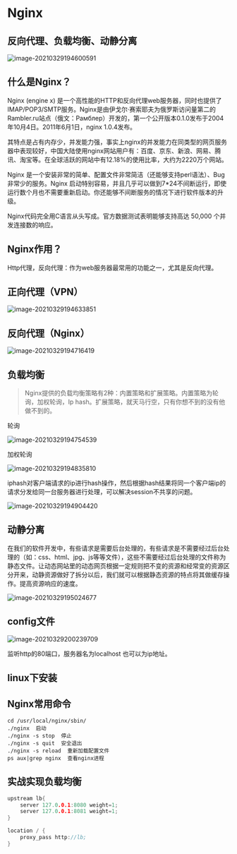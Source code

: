 # Nginx



## 反向代理、负载均衡、动静分离

![image-20210329194600591](Nginx.assets/image-20210329194600591.png)

## 什么是Nginx？

Nginx (engine x) 是一个高性能的HTTP和反向代理web服务器，同时也提供了IMAP/POP3/SMTP服务。Nginx是由伊戈尔·赛索耶夫为俄罗斯访问量第二的Rambler.ru站点（俄文：Рамблер）开发的，第一个公开版本0.1.0发布于2004年10月4日。2011年6月1日，nginx 1.0.4发布。

其特点是占有内存少，并发能力强，事实上nginx的并发能力在同类型的网页服务器中表现较好，中国大陆使用nginx网站用户有：百度、京东、新浪、网易、腾讯、淘宝等。在全球活跃的网站中有12.18%的使用比率，大约为2220万个网站。

Nginx 是一个安装非常的简单、配置文件非常简洁（还能够支持perl语法）、Bug非常少的服务。Nginx 启动特别容易，并且几乎可以做到7*24不间断运行，即使运行数个月也不需要重新启动。你还能够不间断服务的情况下进行软件版本的升级。

Nginx代码完全用C语言从头写成。官方数据测试表明能够支持高达 50,000 个并发连接数的响应。



## Nginx作用？

Http代理，反向代理：作为web服务器最常用的功能之一，尤其是反向代理。



## 正向代理（VPN）

![image-20210329194633851](Nginx.assets/image-20210329194633851.png)

## 反向代理（Nginx）

![image-20210329194716419](Nginx.assets/image-20210329194716419-1617018446878.png)



## 负载均衡

> Nginx提供的负载均衡策略有2种：内置策略和扩展策略。内置策略为轮询，加权轮询，Ip hash。扩展策略，就天马行空，只有你想不到的没有他做不到的。



轮询

![image-20210329194754539](Nginx.assets/image-20210329194754539-1617018486079.png)

加权轮询

![image-20210329194835810](Nginx.assets/image-20210329194835810-1617018524890.png)

iphash对客户端请求的ip进行hash操作，然后根据hash结果将同一个客户端ip的请求分发给同一台服务器进行处理，可以解决session不共享的问题。

![image-20210329194904420](Nginx.assets/image-20210329194904420-1617018557587.png)





## 动静分离



在我们的软件开发中，有些请求是需要后台处理的，有些请求是不需要经过后台处理的（如：css、html、jpg、js等等文件），这些不需要经过后台处理的文件称为静态文件。让动态网站里的动态网页根据一定规则把不变的资源和经常变的资源区分开来，动静资源做好了拆分以后，我们就可以根据静态资源的特点将其做缓存操作。提高资源响应的速度。

![image-20210329195024677](Nginx.assets/image-20210329195024677-1617018638426.png)



## config文件

![image-20210329200239709](Nginx.assets/image-20210329200239709-1617019373987.png)

监听http的80端口，服务器名为localhost 也可以为ip地址。

## linux下安装



## Nginx常用命令

```shell
cd /usr/local/nginx/sbin/
./nginx  启动
./nginx -s stop  停止
./nginx -s quit  安全退出
./nginx -s reload  重新加载配置文件
ps aux|grep nginx  查看nginx进程
```





## 实战实现负载均衡

```cpp
upstream lb{
    server 127.0.0.1:8080 weight=1;
    server 127.0.0.1:8081 weight=1;
}

location / {
    proxy_pass http://lb;
}
```